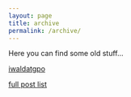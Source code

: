 ```yaml
---
layout: page
title: archive
permalink: /archive/
---
```

Here you can find some old stuff...

[iwaldatgpo](/archive/iwaldatgpo/)

[full post list](/archive/posts/)
